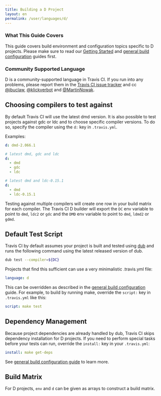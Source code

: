 ```yaml
---
title: Building a D Project
layout: en
permalink: /user/languages/d/
---
```


### What This Guide Covers

This guide covers build environment and configuration topics specific to D projects. Please make
sure to read our [Getting Started](/user/getting-started/) and
[general build configuration](/user/customizing-the-build/) guides first.

### Community Supported Language

D is a community-supported language in Travis CI. If you run into any problems, please report them in the
[Travis CI issue tracker](https://github.com/travis-ci/travis-ci/issues) and cc
[@ibuclaw](https://github.com/ibuclaw), [@klickverbot](https://github.com/klickverbot) and
[@MartinNowak](https://github.com/MartinNowak).

## Choosing compilers to test against

By default Travis CI will use the latest dmd version. It is also possible to test projects against
gdc or ldc and to choose specific compiler versions. To do
so, specify the compiler using the `d:` key in `.travis.yml`.

Examples:

```yml
d: dmd-2.066.1
```

```yml
# latest dmd, gdc and ldc
d:
  - dmd
  - gdc
  - ldc
```

```yml
# latest dmd and ldc-0.15.1
d:
  - dmd
  - ldc-0.15.1
```

Testing against multiple compilers will create one row in your build matrix for each compiler. The
Travis CI D builder will export the `DC` env variable to point to `dmd`, `ldc2` or `gdc` and the
`DMD` env variable to point to `dmd`, `ldmd2` or `gdmd`.

## Default Test Script

Travis CI by default assumes your project is built and tested using [dub](http://code.dlang.org) and
runs the following command using the latest released version of dub.

```bash
dub test --compiler=${DC}
```

Projects that find this sufficient can use a very minimalistic .travis.yml file:

```yaml
language: d
```

This can be overridden as described in the [general build configuration](/user/customizing-the-build/)
guide. For example, to build by running make, override the `script:` key in `.travis.yml` like this:

```yaml
script: make test
```

## Dependency Management

Because project dependencies are already handled by dub, Travis CI skips dependency installation for
D projects.  If you need to perform special tasks before your tests can run, override the `install:`
key in your `.travis.yml`:

```yaml
install: make get-deps
```

See [general build configuration guide](/user/customizing-the-build/) to learn more.

## Build Matrix

For D projects, `env` and `d` can be given as arrays
to construct a build matrix.
